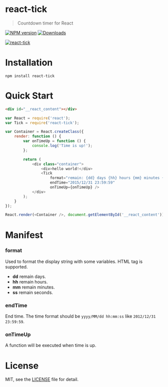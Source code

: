 # react-tick
> Countdown timer for React

[![NPM version][npm-image]][npm-url] [![Downloads][downloads-image]][npm-url]

[![react-tick](https://nodei.co/npm/react-tick.png)](https://npmjs.org/package/react-tick)

[npm-url]: https://npmjs.org/package/react-tick
[downloads-image]: http://img.shields.io/npm/dm/react-tick.svg
[npm-image]: http://img.shields.io/npm/v/react-tick.svg

# Installation

```
npm install react-tick
```

# Quick Start

```html
<div id="__react_content"></div>
```

```js
var React = require('react');
var Tick = require('react-tick');

var Container = React.createClass({
    render: function () {
        var onTimeUp = function () {
            console.log('Time is up!');
        };

        return (
            <div class="container">
                <div>hello world!</div>
                <Tick
                    format="remain: {dd} days {hh} hours {mm} minutes {ss} seconds"
                    endTime="2015/12/31 23:59:59"
                    onTimeUp={onTimeUp} />
            </div>
        );
    }
});

React.render(<Container />, document.getElementById('__react_content'));
```

# Manifest

### format

Used to format the display string with some variables. HTML tag is supported.

- **dd** remain days.
- **hh** remain hours.
- **mm** remain minutes.
- **ss** remain seconds.

### endTime

End time. The time format should be `yyyy/MM/dd hh:mm:ss` like `2012/12/31 23:59:59`.

### onTimeUp

A function will be executed when time is up.

# License

MIT, see the [LICENSE](/LICENSE) file for detail.